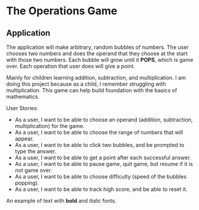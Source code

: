 # The Operations Game

## Application
The application will make arbitrary, random bubbles of numbers. The user 
chooses two numbers and does the operand that they choose at the start
with those two numbers. Each bubble will grow until it **POPS**, which is 
game over. Each operation that user does will give a point.

Mainly for children learning addition, subtraction, and multiplication. I am
doing this project because as a child, I remember struggling
with multiplication. This game can help build foundation with the basics
of mathematics. 

User Stories:
- As a user, I want to be able to choose an operand (addition, subtraction, multiplication) for the game.
- As a user, I want to be able to choose the range of numbers that will appear.
- As a user, I want to be able to click two bubbles, and be prompted to type the answer.
- As a user, I want to be able to get a point after each successful answer.
- As a user, I want to be able to pause game, quit game, but resume if it is not game over.
- As a user, I want to be able to choose difficulty (speed of the bubbles popping).
- As a user, I want to be able to track high score, and be able to reset it. 

An example of text with **bold** and *italic* fonts.  